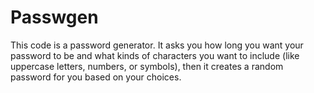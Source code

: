 # Passwgen
This code is a password generator. It asks you how long you want your password to be and what kinds of characters you want to include (like uppercase letters, numbers, or symbols), then it creates a random password for you based on your choices.
